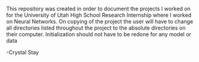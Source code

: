 This repository was created in order to document the projects I worked on for the University of Utah High School Research Internship where I worked on Neural Networks.
On copying of the project the user will have to change all directories listed throughout the project to the absolute directories on their computer. 
Initialization should not have to be redone for any model or data

-Crystal Stay
